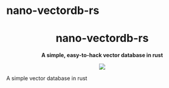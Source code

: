 # nano-vectordb-rs

<div align="center">
  <h1>nano-vectordb-rs</h1>
  <p><strong>A simple, easy-to-hack vector database in rust</strong></p>
  <p>
    <img src="https://img.shields.io/badge/built_with-Rust-dca282.svg?style=flat-square">
  </p>
</div>

A simple vector database in rust



